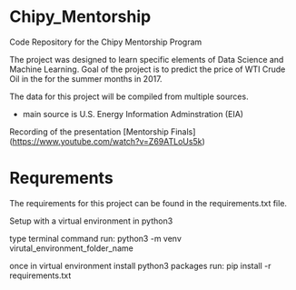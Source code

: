 # Chipy_Mentorship
Code Repository for the Chipy Mentorship Program

The project was designed to learn specific elements of Data Science and Machine Learning.  Goal of the project is
to predict the price of WTI Crude Oil in the for the summer months in 2017. 

The data for this project will be compiled from multiple sources. 
- main source is U.S. Energy Information Adminstration (EIA)

Recording of the presentation [Mentorship Finals] (https://www.youtube.com/watch?v=Z69ATLoUs5k)

# Requrements
The requirements for this project can be found in the requirements.txt file.  

Setup with a virtual environment in python3

type terminal command
run: python3 -m venv virutal_environment_folder_name

once in virtual environment install python3 packages
run: pip install -r requirements.txt


